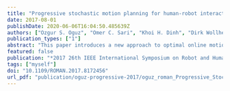 ```yaml
---
title: "Progressive stochastic motion planning for human-robot interaction"
date: 2017-08-01
publishDate: 2020-06-06T16:04:50.485639Z
authors: ["Ozgur S. Oguz", "Omer C. Sari", "Khoi H. Dinh", "Dirk Wollherr"]
publication_types: ["1"]
abstract: "This paper introduces a new approach to optimal online motion planning for human-robot interaction scenarios. For a safe, comfortable, and efficient interaction between human and robot working in close proximity, robot motion has to be agile and perceived as natural by the human partner. The robot has to be aware of its environment, including human motions, in order to proactively take actions while ensuring safety, and task fulfillment. Human motion prediction constitutes the fundamental perception input for the motion planner. The prediction system, which is based on probabilistic movement primitives, generates a prediction of human motion as a trajectory distribution learned in an offline phase. The proposed stochastic optimization-based planning algorithm then progressively finds feasible optimization parameters to replan the motion online that ensures collision avoidance while minimizing the task-related trajectory cost. Our simulation results show that the proposed approach produces collision-free trajectories while still reaching the goal successfully. We also highlight the performance of our planner in comparison to previous methods in stochastic motion planning."
featured: false
publication: "*2017 26th IEEE International Symposium on Robot and Human Interactive Communication (RO-MAN)*"
tags: ["myself"]
doi: "10.1109/ROMAN.2017.8172456"
url_pdf: "publication/oguz-progressive-2017/oguz_roman_Progressive_Stochastic_Motion_Planning_for_Human_Robot_Interaction.pdf"
---
```


